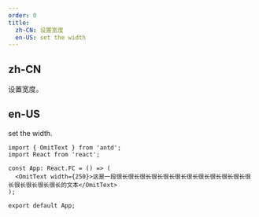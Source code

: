 ```yaml
---
order: 0
title:
  zh-CN: 设置宽度
  en-US: set the width
---
```


## zh-CN

设置宽度。

## en-US

set the width.

```tsx
import { OmitText } from 'antd';
import React from 'react';

const App: React.FC = () => (
  <OmitText width={250}>这是一段很长很长很长很长很长很长很长很长很长很长很长很长很长很长很长很长的文本</OmitText>
);

export default App;
```
